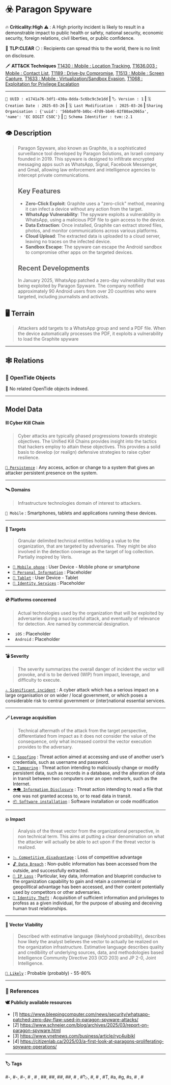 

# ☣️ Paragon Spyware

🔥 **Criticality:High** ⚠️ : A High priority incident is likely to result in a demonstrable impact to public health or safety, national security, economic security, foreign relations, civil liberties, or public confidence. 

🚦 **TLP:CLEAR** ⚪ : Recipients can spread this to the world, there is no limit on disclosure.


🗡️ **ATT&CK Techniques** [T1430 : Mobile : Location Tracking](https://attack.mitre.org/techniques/T1430 'Adversaries may track a devices physical location through use of standard operating system APIs via malicious or exploited applications on the comprom'), [T1636.003 : Mobile : Contact List](https://attack.mitre.org/techniques/T1636/003 'Adversaries may utilize standard operating system APIs to gather contact list data On Android, this can be accomplished using the Contacts Content Pro'), [T1189 : Drive-by Compromise](https://attack.mitre.org/techniques/T1189 'Adversaries may gain access to a system through a user visiting a website over the normal course of browsing Multiple ways of delivering exploit code '), [T1513 : Mobile : Screen Capture](https://attack.mitre.org/techniques/T1513 'Adversaries may use screen capture to collect additional information about a target device, such as applications running in the foreground, user data,'), [T1633 : Mobile : Virtualization/Sandbox Evasion](https://attack.mitre.org/techniques/T1633 'Adversaries may employ various means to detect and avoid virtualization and analysis environments This may include changing behaviors after checking f'), [T1068 : Exploitation for Privilege Escalation](https://attack.mitre.org/techniques/T1068 'Adversaries may exploit software vulnerabilities in an attempt to elevate privileges Exploitation of a software vulnerability occurs when an adversary')



---

`🔑 UUID : e1741a76-3df1-430a-8dda-5c6bc9c3e1dd` **|** `🏷️ Version : 1` **|** `🗓️ Creation Date : 2025-03-26` **|** `🗓️ Last Modification : 2025-03-26` **|** `Sharing Organisation : {'uuid': '56b0a0f0-b0bc-47d9-bb46-02f80ae2065a', 'name': 'EC DIGIT CSOC'}` **|** `🧱 Schema Identifier : tvm::2.1`


## 👁️ Description

> Paragon Spyware, also known as Graphite, is a sophisticated surveillance tool developed 
> by Paragon Solutions, an Israeli company founded in 2019. This spyware is designed to infiltrate 
> encrypted messaging apps such as WhatsApp, Signal, Facebook Messenger, and Gmail, allowing 
> law enforcement and intelligence agencies to intercept private communications.    
> 
> ## Key Features    
> 
> - **Zero-Click Exploit**: Graphite uses a "zero-click" method, meaning it can infect 
> a device without any action from the target.
> - **WhatsApp Vulnerability**: The spyware exploits a vulnerability in WhatsApp, 
> using a malicious PDF file to gain access to the device.
> - **Data Extraction**: Once installed, Graphite can extract stored files, photos, 
> and monitor communications across various platforms.
> - **Cloud Upload**: The extracted data is uploaded to a cloud server, leaving no 
> traces on the infected device.
> - **Sandbox Escape**: The spyware can escape the Android sandbox to compromise other 
> apps on the targeted devices.    
> 
> ## Recent Developments    
> 
> In January 2025, WhatsApp patched a zero-day vulnerability that was being exploited 
> by Paragon Spyware. The company notified approximately 90 Android users from over 
> 20 countries who were targeted, including journalists and activists.
> 



## 🖥️ Terrain 

 > Attackers add targets to a WhatsApp group and send a PDF file. When the device automatically 
> processes the PDF, it exploits a vulnerability to load the Graphite spyware
> 

---

## 🕸️ Relations



### 🌊 OpenTide Objects
🚫 No related OpenTide objects indexed.





---

## Model Data

#### **⛓️ Cyber Kill Chain**

 > Cyber attacks are typically phased progressions towards strategic objectives. The Unified Kill Chains provides insight into the tactics that hackers employ to attain these objectives. This provides a solid basis to develop (or realign) defensive strategies to raise cyber resilience.

 [`🔐 Persistence`](https://www.unifiedkillchain.com/assets/The-Unified-Kill-Chain.pdf) : Any access, action or change to a system that gives an attacker persistent presence on the system.

---

#### **🛰️ Domains**

 > Infrastructure technologies domain of interest to attackers.

 `📱 Mobile` : Smartphones, tablets and applications running these devices.

---

#### **🎯 Targets**

 > Granular delimited technical entities holding a value to the organization, that are targeted by adversaries. They might be also involved in the detection coverage as the target of log collection. Partially inspired by Veris.

  - [`📱 Mobile phone`](http://veriscommunity.net/enums.html#section-asset) : User Device - Mobile phone or smartphone
 - [`🪪 Personal Information`](http://veriscommunity.net/enums.html#section-asset) : Placeholder
 - [`📱 Tablet`](http://veriscommunity.net/enums.html#section-asset) : User Device - Tablet
 - [`👤 Identity Services`](http://veriscommunity.net/enums.html#section-asset) : Placeholder

---

#### **💿 Platforms concerned**

 > Actual technologies used by the organization that will be exploited by adversaries during a successful attack, and eventually of relevance for detection. Are named by commercial designation.

  - ` iOS` : Placeholder
 - ` Android` : Placeholder

---

#### **💣 Severity**

 > The severity summarizes the overall danger of incident the vector will provoke, and is to be derived (WIP) from impact, leverage, and difficulty to execute.

 [`⚠️ Significant incident`](https://www.ncsc.gov.uk/news/new-cyber-attack-categorisation-system-improve-uk-response-incidents) : A cyber attack which has a serious impact on a large organisation or on wider / local government, or which poses a considerable risk to central government or (inter)national essential services.

---

#### **🪄 Leverage acquisition**

 > Technical aftermath of the attack from the target perspective, differentiated from impact as it does not consider the value of the consequence, only what increased control the vector execution provides to the adversary.

  - [`👻 Spoofing`](https://owasp.org/www-community/Threat_Modeling_Process#stride) : Threat action aimed at accessing and use of another user’s credentials, such as username and password.
 - [`🐒 Tampering`](https://owasp.org/www-community/Threat_Modeling_Process#stride) : Threat action intending to maliciously change or modify persistent data, such as records in a database, and the alteration of data in transit between two computers over an open network, such as the Internet.
 - [`👁️‍🗨️ Information Disclosure`](https://owasp.org/www-community/Threat_Modeling_Process#stride) : Threat action intending to read a file that one was not granted access to, or to read data in transit.
 - [`📦 Software installation`](https://owasp.org/www-community/Threat_Modeling_Process#stride) : Software installation or code modification

---

#### **💥 Impact**

 > Analysis of the threat vector from the organizational perspective, in non technical term. This aims at putting a clear denomination on what the attacker will actually be able to act upon if the threat vector is realized.

  - [`📉 Competitive disadvantage`](http://veriscommunity.net/enums.html#section-impact) : Loss of competitive advantage
 - [`🔓 Data Breach`](http://veriscommunity.net/enums.html#section-impact) : Non-public information has been accessed from the outside, and successfully extracted.
 - [`🧠 IP Loss`](http://veriscommunity.net/enums.html#section-impact) : Particular, key data, information and blueprint conducive to the organization capability to gain and retain a commercial or geopolitical advantage has been accessed, and their content potentially used by competitors or other adversaries.
 - [`🥸 Identity Theft`](http://veriscommunity.net/enums.html#section-impact) : Acquisition of sufficient information and privileges to profess as a given individual, for the purpose of abusing and deceiving human trust relationships.

---

#### **🎲 Vector Viability**

 > Described with estimative language (likelyhood probability), describes how likely the analyst believes the vector to actually be realized on the organization infrastructure. Estimative language describes quality and credibility of underlying sources, data, and methodologies based Intelligence Community Directive 203 (ICD 203) and JP 2-0, Joint Intelligence.

 [`🧐 Likely`](https://www.dni.gov/files/documents/ICD/ICD%20203%20Analytic%20Standards.pdf) : Probable (probably) - 55-80%

---



### 🔗 References



**🕊️ Publicly available resources**

- [_1_] https://www.bleepingcomputer.com/news/security/whatsapp-patched-zero-day-flaw-used-in-paragon-spyware-attacks/
- [_2_] https://www.schneier.com/blog/archives/2025/03/report-on-paragon-spyware.html
- [_3_] https://www.ynetnews.com/business/article/ryc4uibikl
- [_4_] https://citizenlab.ca/2025/03/a-first-look-at-paragons-proliferating-spyware-operations/

[1]: https://www.bleepingcomputer.com/news/security/whatsapp-patched-zero-day-flaw-used-in-paragon-spyware-attacks/
[2]: https://www.schneier.com/blog/archives/2025/03/report-on-paragon-spyware.html
[3]: https://www.ynetnews.com/business/article/ryc4uibikl
[4]: https://citizenlab.ca/2025/03/a-first-look-at-paragons-proliferating-spyware-operations/

---

#### 🏷️ Tags

#-, #-, #-, #
, #
, ##, ##, ##, ##, # , #🏷, #️, # , #T, #a, #g, #s, #
, #


